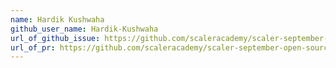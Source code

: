 ```yaml
---
name: Hardik Kushwaha
github_user_name: Hardik-Kushwaha
url_of_github_issue: https://github.com/scaleracademy/scaler-september-open-source-challenge/issues/221
url_of_pr: https://github.com/scaleracademy/scaler-september-open-source-challenge/pull/953
---
```

